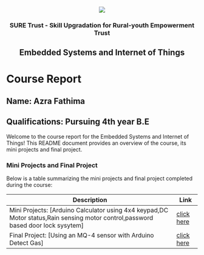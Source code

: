 <!-- PROJECT LOGO -->
<br />

<div align="center">
   <img src='https://user-images.githubusercontent.com/73131499/166115643-d3187f47-d38f-41b2-ae42-5ecbbc60de14.png' />


<h3 align="center">SURE Trust - Skill Upgradation for Rural-youth Empowerment Trust</h3>
  <h2>Embedded Systems and Internet of Things
 </h2>
</div>

# Course Report

## Name: Azra Fathima

## Qualifications: Pursuing 4th year B.E

Welcome to the course report for the Embedded Systems and Internet of Things! This README document provides an overview of the course, its mini projects and final project.

### Mini Projects and Final Project

Below is a table summarizing the mini projects and final project completed during the course:

| Description                               | Link                                    |
|-------------------------------------------|-----------------------------------------|
| Mini Projects: [Arduino Calculator using 4x4 keypad,DC Motor status,Rain sensing motor control,password based door lock sysytem]     |[click here](https://github.com/sure-trust/G6_ES/tree/main/Mini%20Projects/Azra%20Fathima/Mini%20project)                         |
| Final Project: [Using an MQ-4 sensor with Arduino Detect Gas]     |[click here](https://github.com/sure-trust/G6_ES/tree/main/Final%20Capstone%20Project/Azra%20Fathima/major%20project)                        |
